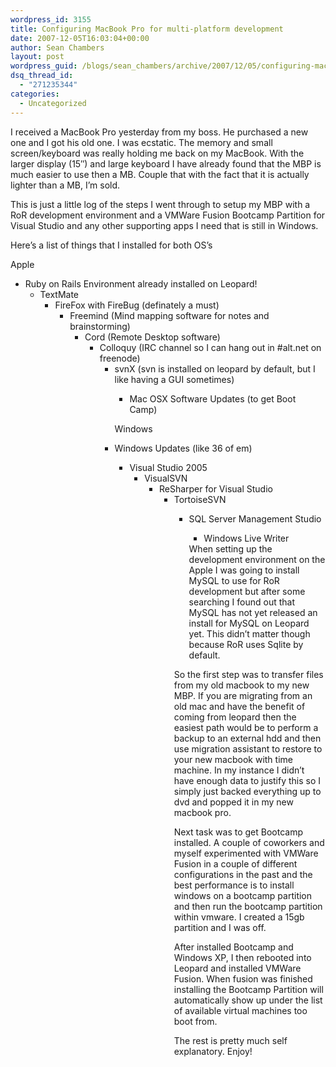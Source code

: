 ```yaml
---
wordpress_id: 3155
title: Configuring MacBook Pro for multi-platform development
date: 2007-12-05T16:03:04+00:00
author: Sean Chambers
layout: post
wordpress_guid: /blogs/sean_chambers/archive/2007/12/05/configuring-macbook-pro-for-multi-platform-development.aspx
dsq_thread_id:
  - "271235344"
categories:
  - Uncategorized
---
```

I received a MacBook Pro yesterday from my boss. He purchased a new one and I got his old one. I was ecstatic. The memory and small screen/keyboard was really holding me back on my MacBook. With the larger display (15&#8243;) and large keyboard I have already found that the MBP is much easier to use then a MB. Couple that with the fact that it is actually lighter than a MB, I&#8217;m sold.

This is just a little log of the steps I went through to setup my MBP with a RoR development environment and a VMWare Fusion Bootcamp Partition for Visual Studio and any other supporting apps I need that is still in Windows.

Here&#8217;s a list of things that I installed for both OS&#8217;s

Apple

  * Ruby on Rails Environment already installed on Leopard! 
      * TextMate 
          * FireFox with FireBug (definately a must) 
              * Freemind (Mind mapping software for notes and brainstorming) 
                  * Cord (Remote Desktop software) 
                      * Colloquy (IRC channel so I can hang out in #alt.net on freenode) 
                          * svnX (svn is installed on leopard by default, but I like having a GUI sometimes) 
                              * Mac OSX Software Updates (to get Boot Camp)</ul> 
                            Windows
                            
                              * Windows Updates (like 36 of em) 
                                  * Visual Studio 2005 
                                      * VisualSVN 
                                          * ReSharper for Visual Studio 
                                              * TortoiseSVN 
                                                  * SQL Server Management Studio 
                                                      * Windows Live Writer</ul> 
                                                    When setting up the development environment on the Apple I was going to install MySQL to use for RoR development but after some searching I found out that MySQL has not yet released an install for MySQL on Leopard yet. This didn&#8217;t matter though because RoR uses Sqlite by default.
                                                    
                                                    So the first step was to transfer files from my old macbook to my new MBP. If you are migrating from an old mac and have the benefit of coming from leopard then the easiest path would be to perform a backup to an external hdd and then use migration assistant to restore to your new macbook with time machine. In my instance I didn&#8217;t have enough data to justify this so I simply just backed everything up to dvd and popped it in my new macbook pro.
                                                    
                                                    Next task was to get Bootcamp installed. A couple of coworkers and myself experimented with VMWare Fusion in a couple of different configurations in the past and the best performance is to install windows on a bootcamp partition and then run the bootcamp partition within vmware. I created a 15gb partition and I was off.
                                                    
                                                    After installed Bootcamp and Windows XP, I then rebooted into Leopard and installed VMWare Fusion. When fusion was finished installing the Bootcamp Partition will automatically show up under the list of available virtual machines too boot from.
                                                    
                                                    The rest is pretty much self explanatory. Enjoy!
